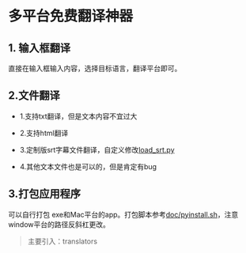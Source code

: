 # 多平台免费翻译神器

## 1. 输入框翻译

直接在输入框输入内容，选择目标语言，翻译平台即可。


## 2.文件翻译

- 1.支持txt翻译，但是文本内容不宜过大

- 2.支持html翻译

- 3.定制版srt字幕文件翻译，自定义修改[load_srt.py](load_srt.py)

- 4.其他文本文件也是可以的，但是肯定有bug


## 3.打包应用程序

可以自行打包 exe和Mac平台的app。打包脚本参考[doc/pyinstall.sh](doc/pyinstaller.sh)，注意window平台的路径反斜杠更改。


> 主要引入：translators
